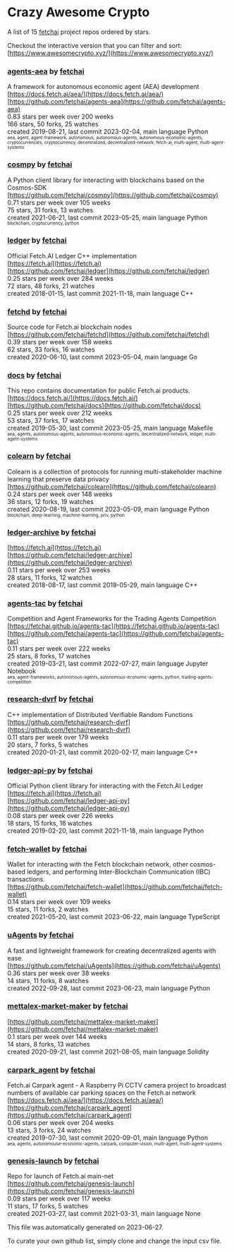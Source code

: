 # Crazy Awesome Crypto
A list of 15 [fetchai](https://github.com/fetchai) project repos ordered by stars.  

Checkout the interactive version that you can filter and sort: 
[https://www.awesomecrypto.xyz/](https://www.awesomecrypto.xyz/)  


### [agents-aea](https://github.com/fetchai/agents-aea) by [fetchai](https://github.com/fetchai)  
A framework for autonomous economic agent (AEA) development  
[https://docs.fetch.ai/aea/](https://docs.fetch.ai/aea/)  
[https://github.com/fetchai/agents-aea](https://github.com/fetchai/agents-aea)  
0.83 stars per week over 200 weeks  
166 stars, 50 forks, 25 watches  
created 2019-08-21, last commit 2023-02-04, main language Python  
<sub><sup>aea, agent, agent-framework, autonomous, autonomous-agents, autonomous-economic-agents, cryptocurrencies, cryptocurrency, decentralized, decentralized-network, fetch-ai, multi-agent, multi-agent-systems</sup></sub>


### [cosmpy](https://github.com/fetchai/cosmpy) by [fetchai](https://github.com/fetchai)  
A Python client library for interacting with blockchains based on the Cosmos-SDK  
[https://github.com/fetchai/cosmpy](https://github.com/fetchai/cosmpy)  
0.71 stars per week over 105 weeks  
75 stars, 31 forks, 13 watches  
created 2021-06-21, last commit 2023-05-25, main language Python  
<sub><sup>blockchain, cryptocurrency, python</sup></sub>


### [ledger](https://github.com/fetchai/ledger) by [fetchai](https://github.com/fetchai)  
Official Fetch.AI Ledger C++ implementation  
[https://fetch.ai](https://fetch.ai)  
[https://github.com/fetchai/ledger](https://github.com/fetchai/ledger)  
0.25 stars per week over 284 weeks  
72 stars, 48 forks, 21 watches  
created 2018-01-15, last commit 2021-11-18, main language C++  


### [fetchd](https://github.com/fetchai/fetchd) by [fetchai](https://github.com/fetchai)  
Source code for Fetch.ai blockchain nodes  
[https://github.com/fetchai/fetchd](https://github.com/fetchai/fetchd)  
0.39 stars per week over 158 weeks  
62 stars, 33 forks, 16 watches  
created 2020-06-10, last commit 2023-05-04, main language Go  


### [docs](https://github.com/fetchai/docs) by [fetchai](https://github.com/fetchai)  
This repo contains documentation for public Fetch.ai products.  
[https://docs.fetch.ai/](https://docs.fetch.ai/)  
[https://github.com/fetchai/docs](https://github.com/fetchai/docs)  
0.25 stars per week over 212 weeks  
53 stars, 37 forks, 17 watches  
created 2019-05-30, last commit 2023-05-25, main language Makefile  
<sub><sup>aea, agents, autonomous-agents, autonomous-economic-agents, decentralized-network, ledger, multi-agent-systems</sup></sub>


### [colearn](https://github.com/fetchai/colearn) by [fetchai](https://github.com/fetchai)  
Colearn is a collection of protocols for running multi-stakeholder machine learning that preserve data privacy  
[https://github.com/fetchai/colearn](https://github.com/fetchai/colearn)  
0.24 stars per week over 148 weeks  
36 stars, 12 forks, 19 watches  
created 2020-08-19, last commit 2023-05-09, main language Python  
<sub><sup>blockchain, deep-learning, machine-learning, priv, python</sup></sub>


### [ledger-archive](https://github.com/fetchai/ledger-archive) by [fetchai](https://github.com/fetchai)  
  
[https://fetch.ai](https://fetch.ai)  
[https://github.com/fetchai/ledger-archive](https://github.com/fetchai/ledger-archive)  
0.11 stars per week over 253 weeks  
28 stars, 11 forks, 12 watches  
created 2018-08-17, last commit 2019-05-29, main language C++  


### [agents-tac](https://github.com/fetchai/agents-tac) by [fetchai](https://github.com/fetchai)  
Competition and Agent Frameworks for the Trading Agents Competition  
[https://fetchai.github.io/agents-tac](https://fetchai.github.io/agents-tac)  
[https://github.com/fetchai/agents-tac](https://github.com/fetchai/agents-tac)  
0.11 stars per week over 222 weeks  
25 stars, 8 forks, 17 watches  
created 2019-03-21, last commit 2022-07-27, main language Jupyter Notebook  
<sub><sup>aea, agent-frameworks, autonomous-agents, autonomous-economic-agents, python, trading-agents-competition</sup></sub>


### [research-dvrf](https://github.com/fetchai/research-dvrf) by [fetchai](https://github.com/fetchai)  
C++ implementation of Distributed Verifiable Random Functions  
[https://github.com/fetchai/research-dvrf](https://github.com/fetchai/research-dvrf)  
0.11 stars per week over 179 weeks  
20 stars, 7 forks, 5 watches  
created 2020-01-21, last commit 2020-02-17, main language C++  


### [ledger-api-py](https://github.com/fetchai/ledger-api-py) by [fetchai](https://github.com/fetchai)  
Official Python client library for interacting with the Fetch.AI Ledger  
[https://fetch.ai](https://fetch.ai)  
[https://github.com/fetchai/ledger-api-py](https://github.com/fetchai/ledger-api-py)  
0.08 stars per week over 226 weeks  
18 stars, 15 forks, 16 watches  
created 2019-02-20, last commit 2021-11-18, main language Python  


### [fetch-wallet](https://github.com/fetchai/fetch-wallet) by [fetchai](https://github.com/fetchai)  
Wallet for interacting with the Fetch blockchain network, other cosmos-based ledgers, and performing Inter-Blockchain Communication (IBC) transactions.  
[https://github.com/fetchai/fetch-wallet](https://github.com/fetchai/fetch-wallet)  
0.14 stars per week over 109 weeks  
15 stars, 11 forks, 2 watches  
created 2021-05-20, last commit 2023-06-22, main language TypeScript  


### [uAgents](https://github.com/fetchai/uAgents) by [fetchai](https://github.com/fetchai)  
A fast and lightweight framework for creating decentralized agents with ease.  
[https://github.com/fetchai/uAgents](https://github.com/fetchai/uAgents)  
0.36 stars per week over 38 weeks  
14 stars, 11 forks, 8 watches  
created 2022-09-28, last commit 2023-06-23, main language Python  


### [mettalex-market-maker](https://github.com/fetchai/mettalex-market-maker) by [fetchai](https://github.com/fetchai)  
  
[https://github.com/fetchai/mettalex-market-maker](https://github.com/fetchai/mettalex-market-maker)  
0.1 stars per week over 144 weeks  
14 stars, 8 forks, 13 watches  
created 2020-09-21, last commit 2021-08-05, main language Solidity  


### [carpark_agent](https://github.com/fetchai/carpark_agent) by [fetchai](https://github.com/fetchai)  
Fetch.ai Carpark agent - A Raspberry Pi CCTV camera project to broadcast numbers of available car parking spaces on the Fetch.ai network  
[https://docs.fetch.ai/aea/](https://docs.fetch.ai/aea/)  
[https://github.com/fetchai/carpark_agent](https://github.com/fetchai/carpark_agent)  
0.06 stars per week over 204 weeks  
13 stars, 3 forks, 24 watches  
created 2019-07-30, last commit 2020-09-01, main language Python  
<sub><sup>aea, agents, autonomouse-economic-agents, carpark, computer-vision, multi-agent, multi-agent-systems</sup></sub>


### [genesis-launch](https://github.com/fetchai/genesis-launch) by [fetchai](https://github.com/fetchai)  
Repo for launch of Fetch.ai main-net  
[https://github.com/fetchai/genesis-launch](https://github.com/fetchai/genesis-launch)  
0.09 stars per week over 117 weeks  
11 stars, 17 forks, 5 watches  
created 2021-03-27, last commit 2021-03-31, main language None  


This file was automatically generated on 2023-06-27.  

To curate your own github list, simply clone and change the input csv file.  